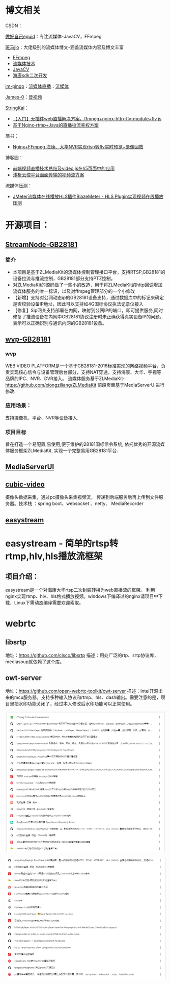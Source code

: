 # 博文相关

CSDN：

[做好自己eguid](https://blog.csdn.net/eguid_1)：专注流媒体-JavaCV，FFmpeg

[斑马jio](https://blog.csdn.net/weixin_40777510)：大佬级别的流媒体博文-涵盖流媒体内容及博文丰富

- [FFmpeg](https://blog.csdn.net/weixin_40777510/category_9674052.html)
- [流媒体技术](https://blog.csdn.net/weixin_40777510/category_9955331.html)
- [JavaCV](https://blog.csdn.net/weixin_40777510/category_9631008.html)
- [海康sdk二次开发](https://blog.csdn.net/weixin_40777510/category_9955475.html)

[im-pingo](https://blog.csdn.net/impingo)：[流媒体直播](https://blog.csdn.net/impingo/category_9217065.html)：[流媒体](https://blog.csdn.net/impingo/category_9216242.html)

[James-0](https://blog.csdn.net/smallhujiu)：[音视频](https://blog.csdn.net/smallhujiu/category_7742533.html)

[StringKai](https://blog.csdn.net/string_kai)：

- [【入门】无插件web直播解决方案，ffmpeg+nginx-http-flv-module+flv.js](https://blog.csdn.net/string_kai/article/details/100598268)
- [基于Nginx-rtmp+Java的直播拉流鉴权方案](https://blog.csdn.net/string_kai/article/details/101038941)

简书：

- [Nginx+FFmpeg 海康、大华NVR实现rtsp转flv实时预览+录像回放](https://www.jianshu.com/p/547dca89dd43)

博客园：

- [前端视频直播技术总结及video.js在h5页面中的应用](https://www.cnblogs.com/dreamsqin/p/12557070.html)
- [浅析云控平台画面传输的视频流方案](https://www.cnblogs.com/amap_tech/p/13924639.html)

流媒体压测：

- [JMeter流媒体在线播放HLS插件BlazeMeter - HLS Plugin实现视频在线播放压测](https://www.cnblogs.com/lzyying/p/14168625.html)

# 开源项目：

## [StreamNode-GB28181](https://github.com/chatop2020/StreamNode-GB28181)

### 简介

- 本项目是基于ZLMediaKit的流媒体控制管理接口平台，支持RTSP,GB28181的设备拉流与推流控制，GB28181部分支持PTZ控制。
- 对ZLMediaKit的源码做了一些小的改造，用于将ZLMediaKit的http回调增加流媒体服务的唯一标识，以及对ffmpeg管理部分的一个小修改
- 【新增】支持对公网动态ip的GB28181设备支持，通过数据库中的标记来确定是否校验设备IP地址，因此可以支持如4G国标协议执法记录仪接入
- 【修复】Sip网关支持部署在内网，映射到公网IP的端口，即可提供服务,同时修复了推流设备在内网中GB28181协议注册时未正确获得真实设备IP的问题，表示可以正确识别与通讯内网的GB28181设备。



## [wvp-GB28181](https://github.com/648540858/wvp-GB28181)

### wvp

WEB VIDEO PLATFORM是一个基于GB28181-2016标准实现的网络视频平台，负责实现核心信令与设备管理后台部分，支持NAT穿透，支持海康、大华、宇视等品牌的IPC、NVR、DVR接入。
流媒体服务基于ZLMediaKit-https://github.com/xiongziliang/ZLMediaKit
前段页面基于MediaServerUI进行修改.

### 应用场景：

支持摄像机、平台、NVR等设备接入.

### 项目目标

旨在打造一个易配置,易使用,便于维护的28181国标信令系统, 依托优秀的开源流媒体服务框架ZLMediaKit, 实现一个完整易用GB28181平台.



## [MediaServerUI](https://gitee.com/kkkkk5G/MediaServerUI)





## [cubic-video](https://gitee.com/sanjiankethree/cubic-video)

摄像头数据采集，通过pc摄像头采集视频流， 传递到后端服务后再上传到文件服务器。技术栈 ：spring boot、websocket 、netty、 MediaRecorder



##  [easystream](https://gitee.com/AiShiYuShiJiePingXing/easystream)

# easystream - 简单的rtsp转rtmp,hlv,hls播放流框架

## 项目介绍：

easystream是一个对海康大华rtsp二次封装转换为web直播流的框架。
利用nginx实现rtmp、hlv、hls格式播放视频。windows下编译过的nginx请项目中下载，Linux下需动态编译需要欢迎索取。





# webrtc

## libsrtp

地址：https://github.com/cisco/libsrtp
描述：用处广泛的rtp、srtp协议库，mediasoup就依赖了这个库。

## owt-server

地址：https://github.com/open-webrtc-toolkit/owt-server
描述：Intel开源出来的mcu服务器，支持多种输入协议和rtmp、hls、dash输出。需要注意的是，项目里把水印功能关闭了，经过本人修改后水印功能可以正常使用。





![](./思维导图/source.png)

![](./思维导图/source1.png)